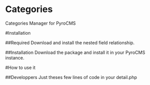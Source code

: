 Categories
==========

Categories Manager for PyroCMS

#Installation

##Required
Download and install the nested field relationship.

##Installation 
Download the package and install it in your PyroCMS instance.


#How to use it 

##Developpers
Just theses few lines of code in your detail.php


